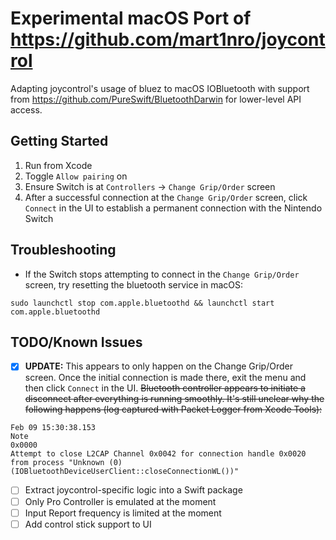 # Experimental macOS Port of https://github.com/mart1nro/joycontrol

Adapting joycontrol's usage of bluez to macOS IOBluetooth with support from https://github.com/PureSwift/BluetoothDarwin for lower-level API access.

## Getting Started

1. Run from Xcode
2. Toggle ```Allow pairing``` on
3. Ensure Switch is at ```Controllers``` -> ```Change Grip/Order``` screen
4. After a successful connection at the ```Change Grip/Order``` screen, click ```Connect``` in the UI to establish a permanent connection with the Nintendo Switch

## Troubleshooting

* If the Switch stops attempting to connect in the ```Change Grip/Order``` screen, try resetting the bluetooth service in macOS:

```
sudo launchctl stop com.apple.bluetoothd && launchctl start com.apple.bluetoothd
```

## TODO/Known Issues

- [x] __UPDATE:__ This appears to only happen on the Change Grip/Order screen. Once the initial connection is made there, exit the menu and then click ```Connect``` in the UI. ~~Bluetooth controller appears to initiate a disconnect after everything is running smoothly. It's still unclear why the following happens (log captured with Packet Logger from Xcode Tools):~~

```
Feb 09 15:30:38.153
Note
0x0000
Attempt to close L2CAP Channel 0x0042 for connection handle 0x0020 from process "Unknown (0) (IOBluetoothDeviceUserClient::closeConnectionWL())"
```

- [ ] Extract joycontrol-specific logic into a Swift package
- [ ] Only Pro Controller is emulated at the moment
- [ ] Input Report frequency is limited at the moment
- [ ] Add control stick support to UI
